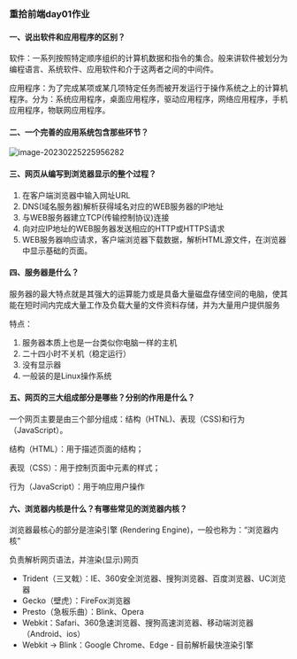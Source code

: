 ### 重拾前端day01作业

#### 一、说出软件和应用程序的区别？

软件：一系列按照特定顺序组织的计算机数据和指令的集合。般来讲软件被划分为编程语言、系统软件、应用软件和介于这两者之间的中间件。

应用程序：为了完成某项或某几项特定任务而被开发运行于操作系统之上的计算机程序。分为：系统应用程序，桌面应用程序，驱动应用程序，网络应用程序，手机应用程序，物联网应用程序。



#### 二、一个完善的应用系统包含那些环节？

![image-20230225225956282](C:\Users\ljw\AppData\Roaming\Typora\typora-user-images\image-20230225225956282.png)



#### 三、网页从编写到浏览器显示的整个过程？

1. 在客户端浏览器中输入网址URL
2. DNS(域名服务器)解析获得域名对应的WEB服务器的IP地址
3. 与WEB服务器建立TCP(传输控制协议)连接
4. 向对应IP地址的WEB服务器发送相应的HTTP或HTTPS请求
5. WEB服务器响应请求，客户端浏览器下载数据，解析HTML源文件，在浏览器中显示基础的页面。

#### 四、服务器是什么？

服务器的最大特点就是其强大的运算能力或是具备大量磁盘存储空间的电脑，使其能在短时间内完成大量工作及负载大量的文件资料存储，并为大量用户提供服务

特点：

1. 服务器本质上也是一台类似你电脑一样的主机
2. 二十四小时不关机（稳定运行）
3. 没有显示器
4. 一般装的是Linux操作系统

#### 五、网页的三大组成部分是哪些？分别的作用是什么？

一个网页主要是由三个部分组成：结构（HTNL)、表现（CSS)和行为（JavaScript）。 

结构（HTML）：用于描述页面的结构； 

表现（CSS）：用于控制页面中元素的样式； 

行为（JavaScript）：用于响应用户操作



#### 六、浏览器内核是什么？有哪些常见的浏览器内核？

浏览器最核心的部分是渲染引擎 (Rendering Engine)，一般也称为：“浏览器内核”

负责解析网页语法，并渲染(显示)网页

- Trident（三叉戟）：IE、360安全浏览器、搜狗浏览器、百度浏览器、UC浏览器
- Gecko（壁虎）：FireFox浏览器
- Presto（急板乐曲）：Blink、Opera
- Webkit：Safari、360急速浏览器、搜狗高速浏览器、移动端浏览器（Android、ios）
- Webkit -> Blink：Google Chrome、Edge  - 目前解析最快渲染引擎

#### 